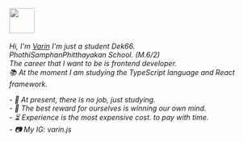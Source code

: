 <img src="https://i.giphy.com/media/du3J3cXyzhj75IOgvA/giphy.webp" width="50px" align="center"><br><br>
<i>Hi, I'm [Varin](https://github.com/Varin-V) I'm just a student Dek66.</i><br>
<i>PhothiSamphanPhitthayakan School. (M.6/2)</i><br>
<i>The career that I want to be is frontend developer.</i><br>
<i>📚 At the moment I am studying the TypeScript language and React framework.</i>


<i>- 💼 At present, there is no job, just studying.</i><br>
<i>- 🥇 The best reward for ourselves is winning our own mind.</i><br>
<i>- ⏳ Experience is the most expensive cost. to pay with time.</i><br>
<i>- 📷 My IG: varin.js</i>


